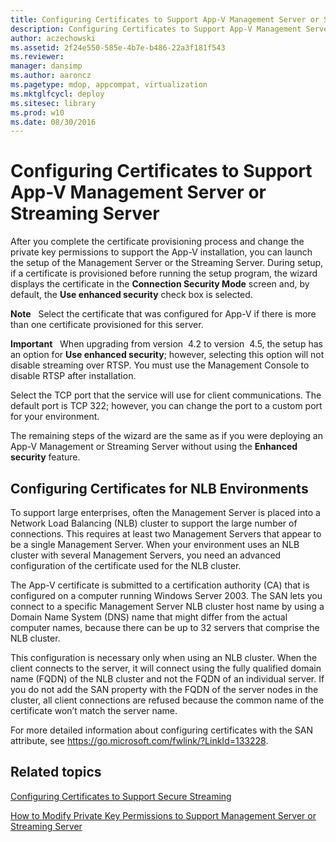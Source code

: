 ```yaml
---
title: Configuring Certificates to Support App-V Management Server or Streaming Server
description: Configuring Certificates to Support App-V Management Server or Streaming Server
author: aczechowski
ms.assetid: 2f24e550-585e-4b7e-b486-22a3f181f543
ms.reviewer: 
manager: dansimp
ms.author: aaroncz
ms.pagetype: mdop, appcompat, virtualization
ms.mktglfcycl: deploy
ms.sitesec: library
ms.prod: w10
ms.date: 08/30/2016
---
```



# Configuring Certificates to Support App-V Management Server or Streaming Server


After you complete the certificate provisioning process and change the private key permissions to support the App-V installation, you can launch the setup of the Management Server or the Streaming Server. During setup, if a certificate is provisioned before running the setup program, the wizard displays the certificate in the **Connection Security Mode** screen and, by default, the **Use enhanced security** check box is selected.

**Note**  
Select the certificate that was configured for App-V if there is more than one certificate provisioned for this server.

 

**Important**  
When upgrading from version  4.2 to version  4.5, the setup has an option for **Use enhanced security**; however, selecting this option will not disable streaming over RTSP. You must use the Management Console to disable RTSP after installation.

 

Select the TCP port that the service will use for client communications. The default port is TCP 322; however, you can change the port to a custom port for your environment.

The remaining steps of the wizard are the same as if you were deploying an App-V Management or Streaming Server without using the **Enhanced security** feature.

## Configuring Certificates for NLB Environments


To support large enterprises, often the Management Server is placed into a Network Load Balancing (NLB) cluster to support the large number of connections. This requires at least two Management Servers that appear to be a single Management Server. When your environment uses an NLB cluster with several Management Servers, you need an advanced configuration of the certificate used for the NLB cluster.

The App-V certificate is submitted to a certification authority (CA) that is configured on a computer running Windows Server 2003. The SAN lets you connect to a specific Management Server NLB cluster host name by using a Domain Name System (DNS) name that might differ from the actual computer names, because there can be up to 32 servers that comprise the NLB cluster.

This configuration is necessary only when using an NLB cluster. When the client connects to the server, it will connect using the fully qualified domain name (FQDN) of the NLB cluster and not the FQDN of an individual server. If you do not add the SAN property with the FQDN of the server nodes in the cluster, all client connections are refused because the common name of the certificate won’t match the server name.

For more detailed information about configuring certificates with the SAN attribute, see <https://go.microsoft.com/fwlink/?LinkId=133228>.

## Related topics


[Configuring Certificates to Support Secure Streaming](configuring-certificates-to-support-secure-streaming.md)

[How to Modify Private Key Permissions to Support Management Server or Streaming Server](how-to-modify-private-key-permissions-to-support-management-server-or-streaming-server.md)

 

 





